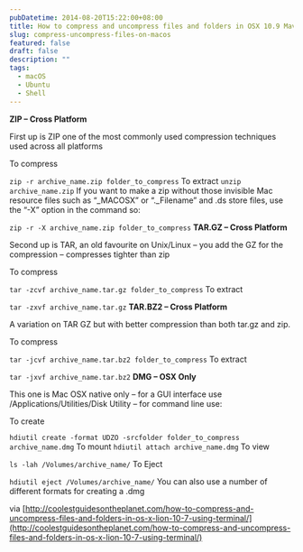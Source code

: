 ```yaml
---
pubDatetime: 2014-08-20T15:22:00+08:00
title: How to compress and uncompress files and folders in OSX 10.9 Mavericks using Terminal
slug: compress-uncompress-files-on-macos
featured: false
draft: false
description: ""
tags:
  - macOS
  - Ubuntu
  - Shell
---
```


**ZIP – Cross Platform**

First up is ZIP one of the most commonly used compression techniques used across all platforms

To compress

`zip -r archive_name.zip folder_to_compress`
To extract
`unzip archive_name.zip`
If you want to make a zip without those invisible Mac resource files such as “\_MACOSX” or “.\_Filename” and .ds store files, use the “-X” option in the command so:

`zip -r -X archive_name.zip folder_to_compress`
**TAR.GZ – Cross Platform**

Second up is TAR, an old favourite on Unix/Linux – you add the GZ for the compression – compresses tighter than zip

To compress

`tar -zcvf archive_name.tar.gz folder_to_compress`
To extract

`tar -zxvf archive_name.tar.gz`
**TAR.BZ2 – Cross Platform**

A variation on TAR GZ but with better compression than both tar.gz and zip.

To compress

`tar -jcvf archive_name.tar.bz2 folder_to_compress`
To extract

`tar -jxvf archive_name.tar.bz2`
**DMG – OSX Only**

This one is Mac OSX native only – for a GUI interface use /Applications/Utilities/Disk Utility – for command line use:

To create

`hdiutil create -format UDZO -srcfolder folder_to_compress archive_name.dmg`
To mount
`hdiutil attach archive_name.dmg`
To view

`ls -lah /Volumes/archive_name/`
To Eject

`hdiutil eject /Volumes/archive_name/`
You can also use a number of different formats for creating a .dmg

via [http://coolestguidesontheplanet.com/how-to-compress-and-uncompress-files-and-folders-in-os-x-lion-10-7-using-terminal/](http://coolestguidesontheplanet.com/how-to-compress-and-uncompress-files-and-folders-in-os-x-lion-10-7-using-terminal/)
